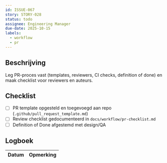 ```yaml
---
id: ISSUE-067
story: STORY-028
status: todo
assignee: Engineering Manager
due-date: 2025-10-15
labels:
  - workflow
  - pr
---
```


## Beschrijving
Leg PR-proces vast (templates, reviewers, CI checks, definition of done) en maak checklist voor reviewers en auteurs.

## Checklist
- [ ] PR template opgesteld en toegevoegd aan repo (`.github/pull_request_template.md`)
- [ ] Review checklist gedocumenteerd in `docs/workflow/pr-checklist.md`
- [ ] Definition of Done afgestemd met design/QA

## Logboek
| Datum | Opmerking |
|-------|-----------|
